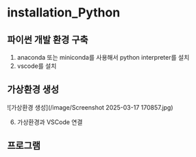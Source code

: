 # installation_Python

## 파이썬 개발 환경 구축
1. anaconda 또는 miniconda를 사용해서 python interpreter를 설치
2. vscode를 설치
## 가상환경 생성
![가상환경 생성](/image/Screenshot 2025-03-17 170857.jpg)

6. 가상환경과 VSCode 연결
## 프로그램
